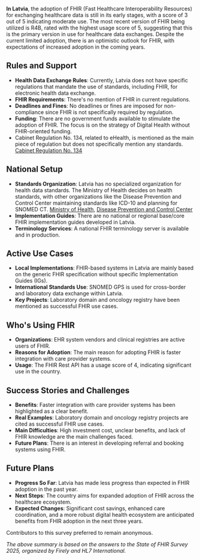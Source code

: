 **In Latvia**, the adoption of FHIR (Fast Healthcare Interoperability Resources) for exchanging healthcare data is still in its early stages, with a score of 3 out of 5 indicating moderate use. The most recent version of FHIR being utilized is R4B, rated with the highest usage score of 5, suggesting that this is the primary version in use for healthcare data exchanges. Despite the current limited adoption, there is an optimistic outlook for FHIR, with expectations of increased adoption in the coming years.

## Rules and Support

- **Health Data Exchange Rules**: Currently, Latvia does not have specific regulations that mandate the use of standards, including FHIR, for electronic health data exchange.
- **FHIR Requirements**: There's no mention of FHIR in current regulations.
- **Deadlines and Fines**: No deadlines or fines are imposed for non-compliance since FHIR is not specifically required by regulation.
- **Funding**: There are no government funds available to stimulate the adoption of FHIR. The focus is on the strategy of Digital Health without FHIR-oriented funding.
- Cabinet Regulation No. 134, related to eHealth, is mentioned as the main piece of regulation but does not specifically mention any standards. [Cabinet Regulation No. 134](https://likumi.lv/ta/en/en/id/264943)

## National Setup

- **Standards Organization**: Latvia has no specialized organization for health data standards. The Ministry of Health decides on health standards, with other organizations like the Disease Prevention and Control Center maintaining standards like ICD-10 and planning for SNOMED CT. [Ministry of Health](https://www.vm.gov.lv/lv), [Disease Prevention and Control Center](https://www.spkc.gov.lv/lv)
- **Implementation Guides**: There are no national or regional base/core FHIR implementation guides developed in Latvia.
- **Terminology Services**: A national FHIR terminology server is available and in production.

## Active Use Cases

- **Local Implementations**: FHIR-based systems in Latvia are mainly based on the generic FHIR specification without specific Implementation Guides (IGs).
- **International Standards Use**: SNOMED GPS is used for cross-border and laboratory data exchange within Latvia.
- **Key Projects**: Laboratory domain and oncology registry have been mentioned as successful FHIR use cases.

## Who's Using FHIR

- **Organizations**: EHR system vendors and clinical registries are active users of FHIR.
- **Reasons for Adoption**: The main reason for adopting FHIR is faster integration with care provider systems.
- **Usage**: The FHIR Rest API has a usage score of 4, indicating significant use in the country.

## Success Stories and Challenges

- **Benefits**: Faster integration with care provider systems has been highlighted as a clear benefit.
- **Real Examples**: Laboratory domain and oncology registry projects are cited as successful FHIR use cases.
- **Main Difficulties**: High investment cost, unclear benefits, and lack of FHIR knowledge are the main challenges faced.
- **Future Plans**: There is an interest in developing referral and booking systems using FHIR.

## Future Plans

- **Progress So Far**: Latvia has made less progress than expected in FHIR adoption in the past year.
- **Next Steps**: The country aims for expanded adoption of FHIR across the healthcare ecosystem.
- **Expected Changes**: Significant cost savings, enhanced care coordination, and a more robust digital health ecosystem are anticipated benefits from FHIR adoption in the next three years.

Contributors to this survey preferred to remain anonymous.

*The above summary is based on the answers to the State of FHIR Survey 2025, organized by Firely and HL7 International.*